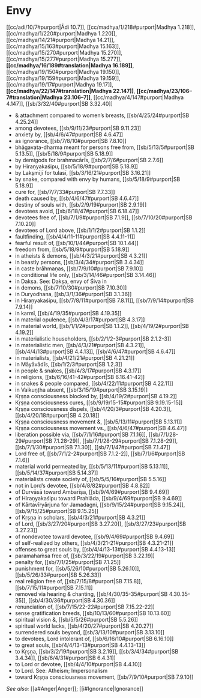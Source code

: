 # Envy

[[cc/adi/10/7#purport|Ādi 10.7]], [[cc/madhya/1/218#purport|Madhya 1.218]], [[cc/madhya/1/220#purport|Madhya 1.220]], [[cc/madhya/14/21#purport|Madhya 14.21]], [[cc/madhya/15/163#purport|Madhya 15.163]], [[cc/madhya/15/270#purport|Madhya 15.270]], [[cc/madhya/15/277#purport|Madhya 15.277]], **[[cc/madhya/16/189#translation|Madhya 16.189]]**, [[cc/madhya/19/150#purport|Madhya 19.150]], [[cc/madhya/19/159#purport|Madhya 19.159]], [[cc/madhya/19/17#purport|Madhya 19.17]], **[[cc/madhya/22/147#translation|Madhya 22.147]]**, **[[cc/madhya/23/106–7#translation|Madhya 23.106–7]]**, [[cc/madhya/4/147#purport|Madhya 4.147]], [[sb/3/32/40#purport|SB 3.32.40]]

* & attachment compared to women’s breasts, [[sb/4/25/24#purport|SB 4.25.24]]
* among devotees, [[sb/9/11/23#purport|SB 9.11.23]]
* anxiety by, [[sb/4/6/47#purport|SB 4.6.47]]
* as ignorance, [[sb/7/8/10#purport|SB 7.8.10]]
* bhāgavata-dharma meant for persons free from, [[sb/5/13/5#purport|SB 5.13.5]], [[sb/5/18/9#purport|SB 5.18.9]]
* by demigods for brahmacārīs, [[sb/2/7/6#purport|SB 2.7.6]]
* by Hiraṇyakaśipu, [[sb/5/18/9#purport|SB 5.18.9]]
* by Lakṣmījī for tulasī, [[sb/3/16/21#purport|SB 3.16.21]]
* by snake, compared with envy by humans, [[sb/5/18/9#purport|SB 5.18.9]]
* cure for, [[sb/7/7/33#purport|SB 7.7.33]]
* death caused by, [[sb/4/6/47#purport|SB 4.6.47]]
* destiny of souls with, [[sb/2/9/19#purport|SB 2.9.19]]
* devotees avoid, [[sb/6/18/47#purport|SB 6.18.47]]
* devotees free of, [[sb/7/1/9#purport|SB 7.1.9]], [[sb/7/10/20#purport|SB 7.10.20]]
* devotees of Lord above, [[sb/1/1/2#purport|SB 1.1.2]]
* faultfinding, [[sb/4/4/11-11#purport|SB 4.4.11-11]]
* fearful result of, [[sb/10/1/44#purport|SB 10.1.44]]
* freedom from, [[sb/5/18/9#purport|SB 5.18.9]]
* in atheists & demons, [[sb/4/3/21#purport|SB 4.3.21]]
* in beastly persons, [[sb/3/4/34#purport|SB 3.4.34]]
* in caste brāhmaṇas, [[sb/7/9/10#purport|SB 7.9.10]]
* in conditional life only, [[sb/3/14/46#purport|SB 3.14.46]]
* in Dakṣa. See: Dakṣa, envy of Śiva in 
* in demons, [[sb/7/10/30#purport|SB 7.10.30]]
* in Duryodhana, [[sb/3/1/36#purport|SB 3.1.36]]
* in Hiraṇyakaśipu, [[sb/7/8/11#purport|SB 7.8.11]], [[sb/7/9/14#purport|SB 7.9.14]]
* in karmī, [[sb/4/19/35#purport|SB 4.19.35]]
* in material opulence, [[sb/4/3/17#purport|SB 4.3.17]]
* in material world, [[sb/1/1/2#purport|SB 1.1.2]], [[sb/4/19/2#purport|SB 4.19.2]]
* in materialistic householders, [[sb/2/1/2-3#purport|SB 2.1.2-3]]
* in materialistic men, [[sb/4/3/21#purport|SB 4.3.21]], [[sb/4/4/13#purport|SB 4.4.13]], [[sb/4/6/47#purport|SB 4.6.47]]
* in materialists, [[sb/4/21/21#purport|SB 4.21.21]]
* in Māyāvādīs, [[sb/1/2/3#purport|SB 1.2.3]]
* in people & snakes, [[sb/4/3/17#purport|SB 4.3.17]]
* in religions, [[sb/6/16/41-42#purport|SB 6.16.41-42]]
* in snakes & people compared, [[sb/4/22/11#purport|SB 4.22.11]]
* in Vaikuṇṭha absent, [[sb/3/15/19#purport|SB 3.15.19]]
* Kṛṣṇa consciousness blocked by, [[sb/4/19/2#purport|SB 4.19.2]]
* Kṛṣṇa consciousness cures, [[sb/9/19/15-15#purport|SB 9.19.15-15]]
* Kṛṣṇa consciousness dispels, [[sb/4/20/3#purport|SB 4.20.3]], [[sb/4/20/18#purport|SB 4.20.18]]
* Kṛṣṇa consciousness movement &, [[sb/5/13/11#purport|SB 5.13.11]]
* Kṛṣṇa consciousness movement vs., [[sb/4/6/47#purport|SB 4.6.47]]
* liberation possible via, [[sb/7/1/16#purport|SB 7.1.16]], [[sb/7/1/28-29#purport|SB 7.1.28-29]], [[sb/7/1/28-29#purport|SB 7.1.28-29]], [[sb/7/1/30#purport|SB 7.1.30]], [[sb/7/1/47#purport|SB 7.1.47]]
* Lord free of, [[sb/7/1/2-2#purport|SB 7.1.2-2]], [[sb/7/1/6#purport|SB 7.1.6]]
* material world permeated by, [[sb/5/13/11#purport|SB 5.13.11]], [[sb/5/14/37#purport|SB 5.14.37]]
* materialists create society of, [[sb/5/5/16#purport|SB 5.5.16]]
* not in Lord’s devotee, [[sb/4/8/82#purport|SB 4.8.82]]
* of Durvāsā toward Ambarīṣa, [[sb/9/4/69#purport|SB 9.4.69]]
* of Hiraṇyakaśipu toward Prahlāda, [[sb/9/4/69#purport|SB 9.4.69]]
* of Kārtavīryārjuna for Jamadagni, [[sb/9/15/24#purport|SB 9.15.24]], [[sb/9/15/25#purport|SB 9.15.25]]
* of Kṛṣṇa in scholars, [[sb/4/3/21#purport|SB 4.3.21]]
* of Lord, [[sb/3/27/20#purport|SB 3.27.20]], [[sb/3/27/23#purport|SB 3.27.23]]
* of nondevotee toward devotee, [[sb/9/4/69#purport|SB 9.4.69]]
* of self-realized by others, [[sb/4/3/21-21#purport|SB 4.3.21-21]]
* offenses to great souls by, [[sb/4/4/13-13#purport|SB 4.4.13-13]]
* paramahaṁsa free of, [[sb/3/22/19#purport|SB 3.22.19]]
* penalty for, [[sb/7/1/25#purport|SB 7.1.25]]
* punishment for, [[sb/5/26/10#purport|SB 5.26.10]], [[sb/5/26/33#purport|SB 5.26.33]]
* real religion free of, [[sb/7/15/8#purport|SB 7.15.8]], [[sb/7/15/11#purport|SB 7.15.11]]
* removed via hearing & chanting, [[sb/4/30/35-35#purport|SB 4.30.35-35]], [[sb/4/30/36#purport|SB 4.30.36]]
* renunciation of, [[sb/7/15/22-22#purport|SB 7.15.22-22]]
* sense gratification breeds, [[sb/10/13/60#purport|SB 10.13.60]]
* spiritual vision &, [[sb/5/5/26#purport|SB 5.5.26]]
* spiritual world lacks, [[sb/4/20/27#purport|SB 4.20.27]]
* surrendered souls beyond, [[sb/3/13/10#purport|SB 3.13.10]]
* to devotees, Lord intolerant of, [[sb/6/16/10#purport|SB 6.16.10]]
* to great souls, [[sb/4/4/13-13#purport|SB 4.4.13-13]]
* to Kṛṣṇa, [[sb/3/2/19#purport|SB 3.2.19]], [[sb/3/4/34#purport|SB 3.4.34]], [[sb/6/4/31#purport|SB 6.4.31]]
* to Lord or devotee, [[sb/4/4/10#purport|SB 4.4.10]]
* to Lord. See: Atheism; Impersonalism 
* toward Kṛṣṇa consciousness movement, [[sb/7/9/10#purport|SB 7.9.10]]

*See also:* [[a#Anger|Anger]]; [[i#Ignorance|Ignorance]]
